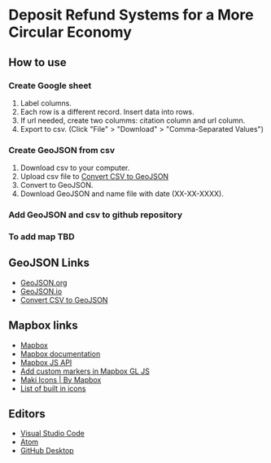 # Deposit Refund Systems for a More Circular Economy


## How to use

### Create Google sheet
1. Label columns. 
1. Each row is a different record. Insert data into rows.
1. If url needed, create two columms: citation column and url column. 
1. Export to csv. (Click "File" > "Download" > "Comma-Separated Values") 

### Create GeoJSON from csv
1. Download csv to your computer. 
1. Upload csv file to [Convert CSV to GeoJSON](http://convertcsv.com/csv-to-geojson.htm)
1. Convert to GeoJSON. 
1. Download GeoJSON and name file with date (XX-XX-XXXX). 

### Add GeoJSON and csv to github repository

### To add map TBD

## GeoJSON Links
* [GeoJSON.org](http://geojson.org/)
* [GeoJSON.io](http://geojson.io)
* [Convert CSV to GeoJSON](http://convertcsv.com/csv-to-geojson.htm)

## Mapbox links
* [Mapbox](https://www.mapbox.com/)
* [Mapbox documentation](https://docs.mapbox.com/)
* [Mapbox JS API](https://docs.mapbox.com/mapbox.js/api/v3.2.1/)
* [Add custom markers in Mapbox GL JS](https://docs.mapbox.com/help/tutorials/custom-markers-gl-js/)
* [Maki Icons | By Mapbox](https://www.mapbox.com/maki-icons/)
* [List of built in icons](https://gis.stackexchange.com/questions/219241/list-of-available-marker-symbols)

## Editors
* [Visual Studio Code](https://code.visualstudio.com/)
* [Atom](https://atom.io/)
* [GitHub Desktop](https://desktop.github.com/)
